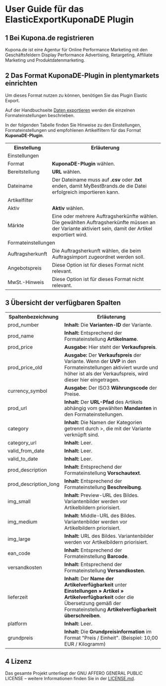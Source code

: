 
# User Guide für das ElasticExportKuponaDE Plugin

<div class="container-toc"></div>

## 1 Bei Kupona.de registrieren

Kupona.de ist eine Agentur für Online Performance Marketing mit den Geschäftsfeldern Display Performance Advertising, Retargeting, Affiliate Marketing und Produktdatenmarketing.

## 2 Das Format KuponaDE-Plugin in plentymarkets einrichten

Um dieses Format nutzen zu können, benötigen Sie das Plugin Elastic Export.

Auf der Handbuchseite [Daten exportieren](https://www.plentymarkets.eu/handbuch/datenaustausch/daten-exportieren/#4) werden die einzelnen Formateinstellungen beschrieben.

In der folgenden Tabelle finden Sie Hinweise zu den Einstellungen, Formateinstellungen und empfohlenen Artikelfiltern für das Format **KuponaDE-Plugin**.
<table>
    <tr>
        <th>
            Einstellung
        </th>
        <th>
            Erläuterung
        </th>
    </tr>
    <tr>
        <td class="th" colspan="2">
            Einstellungen
        </td>
    </tr>
    <tr>
        <td>
            Format
        </td>
        <td>
            <b>KuponaDE-Plugin</b> wählen.
        </td>        
    </tr>
    <tr>
        <td>
            Bereitstellung
        </td>
        <td>
            <b>URL</b> wählen.
        </td>        
    </tr>
    <tr>
        <td>
            Dateiname
        </td>
        <td>
            Der Dateiname muss auf <b>.csv</b> oder <b>.txt</b> enden, damit MyBestBrands.de die Datei erfolgreich importieren kann.
        </td>        
    </tr>
    <tr>
        <td class="th" colspan="2">
            Artikelfilter
        </td>
    </tr>
    <tr>
        <td>
            Aktiv
        </td>
        <td>
            <b>Aktiv</b> wählen.
        </td>        
    </tr>
    <tr>
        <td>
            Märkte
        </td>
        <td>
            Eine oder mehrere Auftragsherkünfte wählen. Die gewählten Auftragsherkünfte müssen an der Variante aktiviert sein, damit der Artikel exportiert wird.
        </td>        
    </tr>
    <tr>
        <td class="th" colspan="2">
            Formateinstellungen
        </td>
    </tr>
    <tr>
        <td>
            Auftragsherkunft
        </td>
        <td>
            Die Auftragsherkunft wählen, die beim Auftragsimport zugeordnet werden soll.
        </td>        
    </tr>
    <tr>
        <td>
            Angebotspreis
        </td>
        <td>
            Diese Option ist für dieses Format nicht relevant.
        </td>        
    </tr>
    <tr>
        <td>
            MwSt.-Hinweis
        </td>
        <td>
            Diese Option ist für dieses Format nicht relevant.
        </td>        
    </tr>
</table>


## 3 Übersicht der verfügbaren Spalten

<table>
    <tr>
        <th>
            Spaltenbezeichnung
        </th>
        <th>
            Erläuterung
        </th>
    </tr>
    <tr>
        <td>
            prod_number
        </td>
        <td>
            <b>Inhalt:</b> Die <b>Varianten-ID</b> der Variante.
        </td>        
    </tr>
    <tr>
		<td>
			prod_name
		</td>
		<td>
			<b>Inhalt:</b> Entsprechend der Formateinstellung <b>Artikelname</b>.
		</td>        
	</tr>
	<tr>
		<td>
			prod_price
		</td>
		<td>
			<b>Ausgabe:</b> Hier steht der <b>Verkaufspreis</b>.
		</td>        
	</tr>
	<tr>
		<td>
			prod_price_old
		</td>
		<td>
			<b>Ausgabe:</b> Der <b>Verkaufspreis</b> der Variante. Wenn der <b>UVP</b> in den Formateinstellungen aktiviert wurde und höher ist als der Verkaufspreis, wird dieser hier eingetragen. 
		</td>        
	</tr>
	<tr>
		<td>
			currency_symbol
		</td>
		<td>
			<b>Ausgabe:</b> Der ISO3 <b>Währungscode</b> der Preise.
		</td>        
	</tr>
	<tr>
		<td>
			prod_url
		</td>
		<td>
			<b>Inhalt:</b> Der <b>URL-Pfad</b> des Artikels abhängig vom gewählten <b>Mandanten</b> in den Formateinstellungen.
		</td>        
	</tr>
    <tr>
		<td>
			category
		</td>
		<td>
			<b>Inhalt:</b> Die Namen der Kategorien getrennt durch >, die mit der Variante verknüpft sind.
		</td>        
	</tr>
	<tr>
		<td>
			category_url
		</td>
		<td>
			<b>Inhalt:</b> Leer.
		</td>        
	</tr>
	<tr>
		<td>
			valid_from_date
		</td>
		<td>
			<b>Inhalt:</b> Leer.
		</td>        
	</tr>
	<tr>
		<td>
			valid_to_date
		</td>
		<td>
			<b>Inhalt:</b> Leer.
		</td>        
	</tr>
	<tr>
		<td>
			prod_description
		</td>
		<td>
			<b>Inhalt:</b> Entsprechend der Formateinstellung <b>Vorschautext</b>.
		</td>        
	</tr>
	<tr>
		<td>
			prod_description_long
		</td>
		<td>
			<b>Inhalt:</b> Entsprechend der Formateinstellung <b>Beschreibung</b>.
		</td>        
	</tr>
	<tr>
		<td>
			img_small
		</td>
		<td>
			<b>Inhalt:</b> Preview-URL des Bildes. Variantenbilder werden vor Artikelbildern priorisiert.
		</td>        
	</tr>
	<tr>
		<td>
			img_medium
		</td>
		<td>
			<b>Inhalt:</b> Middle-URL des Bildes. Variantenbilder werden vor Artikelbildern priorisiert.
		</td>        
	</tr>
	<tr>
		<td>
			img_large
		</td>
		<td>
			<b>Inhalt:</b> URL des Bildes. Variantenbilder werden vor Artikelbildern priorisiert.
		</td>        
	</tr>
	<tr>
		<td>
			ean_code
		</td>
		<td>
			<b>Inhalt:</b> Entsprechend der Formateinstellung <b>Barcode</b>.
		</td>        
	</tr>
	<tr>
		<td>
			versandkosten
		</td>
		<td>
			<b>Inhalt:</b> Entsprechend der Formateinstellung <b>Versandkosten</b>.
		</td>        
	</tr>
	<tr>
		<td>
			lieferzeit
		</td>
		<td>
			<b>Inhalt:</b> Der <b>Name der Artikelverfügbarkeit</b> unter <b>Einstellungen » Artikel » Artikelverfügbarkeit</b> oder die Übersetzung gemäß der Formateinstellung <b>Artikelverfügbarkeit überschreiben</b>.
		</td>        
	</tr>
	<tr>
		<td>
			platform
		</td>
		<td>
			<b>Inhalt:</b> Leer.
		</td>        
	</tr>
	 <tr>
		<td>
			grundpreis
		</td>
		<td>
			<b>Inhalt:</b> Die <b>Grundpreisinformation</b> im Format "Preis / Einheit". (Beispiel: 10,00 EUR / Kilogramm)
		</td>        
	</tr>
</table>

## 4 Lizenz

Das gesamte Projekt unterliegt der GNU AFFERO GENERAL PUBLIC LICENSE – weitere Informationen finden Sie in der [LICENSE.md](https://github.com/plentymarkets/plugin-elastic-export-rakuten-de/blob/master/LICENSE.md).
